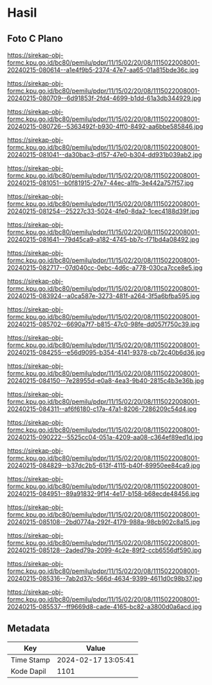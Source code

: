 # Hasil

## Foto C Plano

https://sirekap-obj-formc.kpu.go.id/bc80/pemilu/pdpr/11/15/02/20/08/1115022008001-20240215-080614--a1e4f9b5-2374-47e7-aa65-01a815bde36c.jpg

https://sirekap-obj-formc.kpu.go.id/bc80/pemilu/pdpr/11/15/02/20/08/1115022008001-20240215-080709--6d91853f-2fd4-4699-b1dd-61a3db344929.jpg

https://sirekap-obj-formc.kpu.go.id/bc80/pemilu/pdpr/11/15/02/20/08/1115022008001-20240215-080726--5363492f-b930-4ff0-8492-aa6bbe585846.jpg

https://sirekap-obj-formc.kpu.go.id/bc80/pemilu/pdpr/11/15/02/20/08/1115022008001-20240215-081041--da30bac3-d157-47e0-b304-dd931b039ab2.jpg

https://sirekap-obj-formc.kpu.go.id/bc80/pemilu/pdpr/11/15/02/20/08/1115022008001-20240215-081051--b0f81915-27e7-44ec-a1fb-3e442a757f57.jpg

https://sirekap-obj-formc.kpu.go.id/bc80/pemilu/pdpr/11/15/02/20/08/1115022008001-20240215-081254--25227c33-5024-4fe0-8da2-1cec4188d39f.jpg

https://sirekap-obj-formc.kpu.go.id/bc80/pemilu/pdpr/11/15/02/20/08/1115022008001-20240215-081641--79d45ca9-a182-4745-bb7c-f71bd4a08492.jpg

https://sirekap-obj-formc.kpu.go.id/bc80/pemilu/pdpr/11/15/02/20/08/1115022008001-20240215-082717--07d040cc-0ebc-4d6c-a778-030ca7cce8e5.jpg

https://sirekap-obj-formc.kpu.go.id/bc80/pemilu/pdpr/11/15/02/20/08/1115022008001-20240215-083924--a0ca587e-3273-481f-a264-3f5a6bfba595.jpg

https://sirekap-obj-formc.kpu.go.id/bc80/pemilu/pdpr/11/15/02/20/08/1115022008001-20240215-085702--6690a7f7-b815-47c0-98fe-dd057f750c39.jpg

https://sirekap-obj-formc.kpu.go.id/bc80/pemilu/pdpr/11/15/02/20/08/1115022008001-20240215-084255--e56d9095-b354-4141-9378-cb72c40b6d36.jpg

https://sirekap-obj-formc.kpu.go.id/bc80/pemilu/pdpr/11/15/02/20/08/1115022008001-20240215-084150--7e28955d-e0a8-4ea3-9b40-2815c4b3e36b.jpg

https://sirekap-obj-formc.kpu.go.id/bc80/pemilu/pdpr/11/15/02/20/08/1115022008001-20240215-084311--af6f6180-c17a-47a1-8206-7286209c54d4.jpg

https://sirekap-obj-formc.kpu.go.id/bc80/pemilu/pdpr/11/15/02/20/08/1115022008001-20240215-090222--5525cc04-051a-4209-aa08-c364ef89ed1d.jpg

https://sirekap-obj-formc.kpu.go.id/bc80/pemilu/pdpr/11/15/02/20/08/1115022008001-20240215-084829--b37dc2b5-613f-4115-b40f-89950ee84ca9.jpg

https://sirekap-obj-formc.kpu.go.id/bc80/pemilu/pdpr/11/15/02/20/08/1115022008001-20240215-084951--89a91832-9f14-4e17-b158-b68ecde48456.jpg

https://sirekap-obj-formc.kpu.go.id/bc80/pemilu/pdpr/11/15/02/20/08/1115022008001-20240215-085108--2bd0774a-292f-4179-988a-98cb902c8a15.jpg

https://sirekap-obj-formc.kpu.go.id/bc80/pemilu/pdpr/11/15/02/20/08/1115022008001-20240215-085128--2aded79a-2099-4c2e-89f2-ccb6556df590.jpg

https://sirekap-obj-formc.kpu.go.id/bc80/pemilu/pdpr/11/15/02/20/08/1115022008001-20240215-085316--7ab2d37c-566d-4634-9399-4611d0c98b37.jpg

https://sirekap-obj-formc.kpu.go.id/bc80/pemilu/pdpr/11/15/02/20/08/1115022008001-20240215-085537--ff9669d8-cade-4165-bc82-a3800d0a6acd.jpg


## Metadata

| Key        | Value               |
| ---------- | ------------------- |
| Time Stamp | 2024-02-17 13:05:41 |
| Kode Dapil | 1101                |



